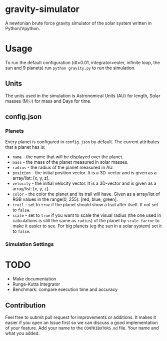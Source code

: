 # gravity-simulator
A newtonian brute force gravity simulator of the solar system written in Python/Vpython. 

# Usage
To run the default configuration (dt=0.01, integrator=euler, infinite loop, the sun and 9 planets) run ``python gravity.py`` to run the simulation.

## Units
The units used in the simulation is Astronomical Units (AU) for length, Solar masses (M☉) for mass and Days for time. 

## config.json

### Planets
Every planet is configured in ``config.json`` by default. The current attributes that a planet has is:
- ``name`` - the name that will be displayed over the planet.
- ``mass`` - the mass of the planet measured in solar masses.
- ``radius`` - the radius of the planet measured in AU.
- ``position`` - the initial position vector. It is a 3D-vector and is given as a array/list: [x, y, z].
- ``velocity`` - the initial velocity vector. It is a 3D-vector and is given as a array/list: [x, y, z].
- ``color`` - the color the planet and its trail will have. Given as a array/list of RGB values in the range(0, 255): [red, blue, green].
- ``trail`` - set to ``true`` if the planet should show a trail after itself. If not set to ``false``.
- ``scale`` - set to ``true`` if you want to scale the visual radius (the one used in calculations is still the same as ``radius``) of the planet by ``scale_factor`` to make it easier to see. For big planets (eg the sun in a solar system) set it to ``false``.

### Simulation Settings


# TODO
- Make documentation
- Runge-Kutta Integrator
- Benchmark: compare execution time and accuracy 

## Contribution
Feel free to submit pull request for improvements or additions. It makes it easier if you open an Issue first so we can discuss a good implementation of your feature.
Add your name to the ``CONTRIBUTORS.md`` file. Your name and what you added. 
